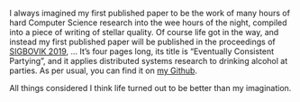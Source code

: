 I always imagined my first published paper to be the work of many hours of hard
Computer Science research into the wee hours of the night, compiled into a piece
of writing of stellar quality. Of course life got in the way, and instead my
first published paper will be published in the proceedings of [SIGBOVIK
2019](https://sigbovik.org), ... It’s four pages long, its title is “Eventually
Consistent Partying”, and it applies distributed systems research to drinking
alcohol at parties. As per usual, you can find it on [my Github](http://github.com/hellerve/eventually-consistent-partying).

All things considered I think life turned out to be better than my imagination.
